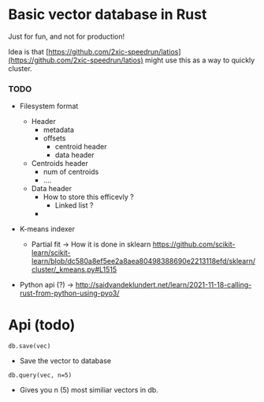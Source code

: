 # Basic vector database in Rust 

Just for fun, and not for production!

Idea is that [https://github.com/2xic-speedrun/latios](https://github.com/2xic-speedrun/latios) might use this as a way to quickly cluster.

### TODO
- Filesystem format
  - Header  
    - metadata   
    - offsets
      - centroid header
      - data header   
  - Centroids header
    - num of centroids
    - ....
  - Data header
    - How to store this efficevly ? 
      - Linked list ? 
    - 
- K-means indexer
  - Partial fit
    -> How it is done in sklearn https://github.com/scikit-learn/scikit-learn/blob/dc580a8ef5ee2a8aea80498388690e2213118efd/sklearn/cluster/_kmeans.py#L1515

- Python api (?)
  -> http://saidvandeklundert.net/learn/2021-11-18-calling-rust-from-python-using-pyo3/

# Api (todo)
`db.save(vec)`
- Save the vector to database

`db.query(vec, n=5)`
- Gives you n (5) most similiar vectors in db.


